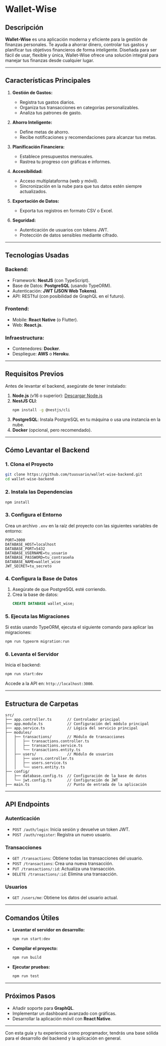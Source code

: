 # **Wallet-Wise**

## **Descripción**

**Wallet-Wise** es una aplicación moderna y eficiente para la gestión de finanzas personales. Te ayuda a ahorrar dinero, controlar tus gastos y planificar tus objetivos financieros de forma inteligente. Diseñada para ser fácil de usar, flexible y única, Wallet-Wise ofrece una solución integral para manejar tus finanzas desde cualquier lugar.

---

## **Características Principales**

1. **Gestión de Gastos:**

   - Registra tus gastos diarios.
   - Organiza tus transacciones en categorías personalizables.
   - Analiza tus patrones de gasto.

2. **Ahorro Inteligente:**

   - Define metas de ahorro.
   - Recibe notificaciones y recomendaciones para alcanzar tus metas.

3. **Planificación Financiera:**

   - Establece presupuestos mensuales.
   - Rastrea tu progreso con gráficas e informes.

4. **Accesibilidad:**

   - Acceso multiplataforma (web y móvil).
   - Sincronización en la nube para que tus datos estén siempre actualizados.

5. **Exportación de Datos:**

   - Exporta tus registros en formato CSV o Excel.

6. **Seguridad:**
   - Autenticación de usuarios con tokens JWT.
   - Protección de datos sensibles mediante cifrado.

---

## **Tecnologías Usadas**

### **Backend:**

- Framework: **NestJS** (con TypeScript).
- Base de Datos: **PostgreSQL** (usando TypeORM).
- Autenticación: **JWT (JSON Web Tokens)**.
- API: RESTful (con posibilidad de GraphQL en el futuro).

### **Frontend:**

- Mobile: **React Native** (o Flutter).
- Web: **React.js**.

### **Infraestructura:**

- Contenedores: **Docker**.
- Despliegue: **AWS** o **Heroku**.

---

## **Requisitos Previos**

Antes de levantar el backend, asegúrate de tener instalado:

1. **Node.js** (v16 o superior): [Descargar Node.js](https://nodejs.org/)
2. **NestJS CLI**:
   ```bash
   npm install -g @nestjs/cli
   ```
3. **PostgreSQL**: Instala PostgreSQL en tu máquina o usa una instancia en la nube.
4. **Docker** (opcional, pero recomendado).

---

## **Cómo Levantar el Backend**

### **1. Clona el Proyecto**

```bash
git clone https://github.com/tuusuario/wallet-wise-backend.git
cd wallet-wise-backend
```

### **2. Instala las Dependencias**

```bash
npm install
```

### **3. Configura el Entorno**

Crea un archivo `.env` en la raíz del proyecto con las siguientes variables de entorno:

```env
PORT=3000
DATABASE_HOST=localhost
DATABASE_PORT=5432
DATABASE_USERNAME=tu_usuario
DATABASE_PASSWORD=tu_contraseña
DATABASE_NAME=wallet_wise
JWT_SECRET=tu_secreto
```

### **4. Configura la Base de Datos**

1. Asegúrate de que PostgreSQL esté corriendo.
2. Crea la base de datos:
   ```sql
   CREATE DATABASE wallet_wise;
   ```

### **5. Ejecuta las Migraciones**

Si estás usando TypeORM, ejecuta el siguiente comando para aplicar las migraciones:

```bash
npm run typeorm migration:run
```

### **6. Levanta el Servidor**

Inicia el backend:

```bash
npm run start:dev
```

Accede a la API en: `http://localhost:3000`.

---

## **Estructura de Carpetas**

```plaintext
src/
├── app.controller.ts       // Controlador principal
├── app.module.ts           // Configuración del módulo principal
├── app.service.ts          // Lógica del servicio principal
├── modules/
│   ├── transactions/       // Módulo de transacciones
│   │   ├── transactions.controller.ts
│   │   ├── transactions.service.ts
│   │   └── transactions.entity.ts
│   ├── users/              // Módulo de usuarios
│   │   ├── users.controller.ts
│   │   ├── users.service.ts
│   │   └── users.entity.ts
├── config/
│   ├── database.config.ts  // Configuración de la base de datos
│   └── jwt.config.ts       // Configuración de JWT
├── main.ts                 // Punto de entrada de la aplicación
```

---

## **API Endpoints**

### **Autenticación**

- `POST /auth/login`: Inicia sesión y devuelve un token JWT.
- `POST /auth/register`: Registra un nuevo usuario.

### **Transacciones**

- `GET /transactions`: Obtiene todas las transacciones del usuario.
- `POST /transactions`: Crea una nueva transacción.
- `PUT /transactions/:id`: Actualiza una transacción.
- `DELETE /transactions/:id`: Elimina una transacción.

### **Usuarios**

- `GET /users/me`: Obtiene los datos del usuario actual.

---

## **Comandos Útiles**

- **Levantar el servidor en desarrollo:**
  ```bash
  npm run start:dev
  ```
- **Compilar el proyecto:**
  ```bash
  npm run build
  ```
- **Ejecutar pruebas:**
  ```bash
  npm run test
  ```

---

## **Próximos Pasos**

- Añadir soporte para **GraphQL**.
- Implementar un dashboard avanzado con gráficas.
- Desarrollar la aplicación móvil con **React Native**.

---

Con esta guía y tu experiencia como programador, tendrás una base sólida para el desarrollo del backend y la aplicación en general.
